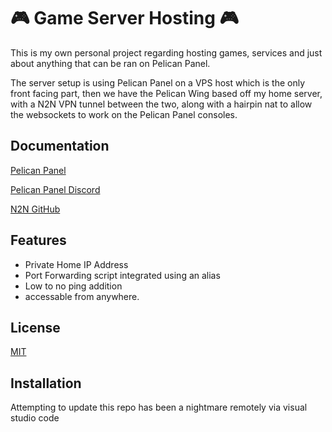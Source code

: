 
# 🎮 Game Server Hosting 🎮

This is my own personal project regarding hosting games, services and just about anything that can be ran on Pelican Panel.


The server setup is using Pelican Panel on a VPS host which is the only front facing part, then we have the Pelican Wing based off my home server, with a N2N VPN tunnel between the two, along with a hairpin nat to allow the websockets to work on the Pelican Panel consoles.

## Documentation

[Pelican Panel](https://pelican.dev/)

[Pelican Panel Discord](https://discord.gg/pelican-panel)

[N2N GitHub](https://github.com/ntop/n2n)


## Features

- Private Home IP Address
- Port Forwarding script integrated using an alias
- Low to no ping addition
- accessable from anywhere.


## License

[MIT](https://choosealicense.com/licenses/mit/)

## Installation

Attempting to update this repo has been a nightmare remotely via visual studio code